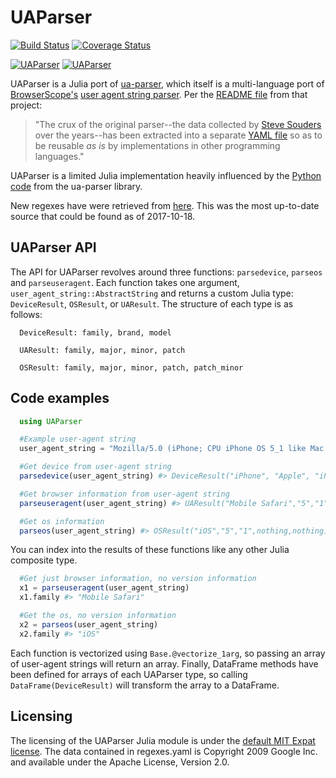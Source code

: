 # UAParser

[![Build Status](https://travis-ci.org/JuliaWeb/UAParser.jl.svg?branch=master)](https://travis-ci.org/JuliaWeb/UAParser.jl)
[![Coverage Status](https://coveralls.io/repos/JuliaWeb/UAParser.jl/badge.svg)](https://coveralls.io/r/JuliaWeb/UAParser.jl)

[![UAParser](http://pkg.julialang.org/badges/UAParser_0.3.svg)](http://pkg.julialang.org/?pkg=UAParser&ver=0.3)
[![UAParser](http://pkg.julialang.org/badges/UAParser_0.4.svg)](http://pkg.julialang.org/?pkg=UAParser&ver=0.4)

UAParser is a Julia port of [ua-parser](https://github.com/tobie/ua-parser), which itself is a multi-language port of [BrowserScope's](http://www.browserscope.org) [user agent string parser](http://code.google.com/p/ua-parser/). Per the [README file](https://github.com/tobie/ua-parser/blob/master/README.markdown) from that project:

> "The crux of the original parser--the data collected by [Steve Souders](http://stevesouders.com/) over the years--has been extracted into a separate [YAML file](https://github.com/tobie/ua-parser/blob/master/regexes.yaml) so as to be reusable _as is_ by implementations in other programming languages."

UAParser is a limited Julia implementation heavily influenced by the [Python code](https://github.com/tobie/ua-parser/tree/master/py) from the ua-parser
library.

New regexes have were retrieved from [here](https://github.com/ua-parser/uap-core/blob/master/regexes.yaml). This was the most up-to-date source that could be
found as of 2017-10-18.

## UAParser API

The API for UAParser revolves around three functions: `parsedevice`, `parseos` and `parseuseragent`. Each function takes one argument, `user_agent_string::AbstractString` and returns a custom Julia type: `DeviceResult`, `OSResult`, or `UAResult`. The structure of each type is as follows:

```
  DeviceResult: family, brand, model

  UAResult: family, major, minor, patch

  OSResult: family, major, minor, patch, patch_minor
```

## Code examples

```julia
  using UAParser

  #Example user-agent string
  user_agent_string = "Mozilla/5.0 (iPhone; CPU iPhone OS 5_1 like Mac OS X) AppleWebKit/534.46 (KHTML, like Gecko) Version/5.1 Mobile/9B179 Safari/7534.48.3"

  #Get device from user-agent string
  parsedevice(user_agent_string) #> DeviceResult("iPhone", "Apple", "iPhone")

  #Get browser information from user-agent string
  parseuseragent(user_agent_string) #> UAResult("Mobile Safari","5","1",nothing)

  #Get os information
  parseos(user_agent_string) #> OSResult("iOS","5","1",nothing,nothing)

```

You can index into the results of these functions like any other Julia composite type.

```julia
  #Get just browser information, no version information
  x1 = parseuseragent(user_agent_string)
  x1.family #> "Mobile Safari"

  #Get the os, no version information
  x2 = parseos(user_agent_string)
  x2.family #> "iOS"
```

Each function is vectorized using `Base.@vectorize_1arg`, so passing an array of user-agent strings will return an array. Finally, DataFrame methods have been defined for arrays of each UAParser type, so calling `DataFrame(DeviceResult)` will transform the array to a DataFrame.

## Licensing

The licensing of the UAParser Julia module is under the [default MIT Expat license](https://github.com/JuliaWeb/UAParser.jl/blob/master/LICENSE.md). The data
contained in regexes.yaml is Copyright 2009 Google Inc. and available under the Apache License, Version 2.0.
